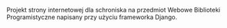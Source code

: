 Projekt strony internetowej dla schroniska na przedmiot Webowe Biblioteki Programistyczne napisany przy użyciu frameworka Django.
